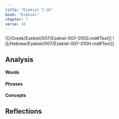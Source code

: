 ```yaml
---
title: "Ezekiel 7:10"
book: "Ezekiel"
chapter: 7
verse: 10
---
```

![[/Greek/Ezekiel/007/Ezekiel-007-010G.md#Text]]
![[/Hebrew/Ezekiel/007/Ezekiel-007-010H.md#Text]]

## Analysis

#### Words

#### Phrases

#### Concepts

## Reflections
